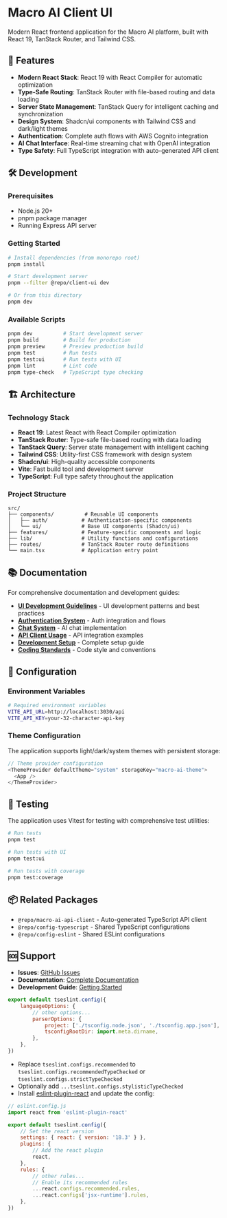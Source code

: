 # Macro AI Client UI

Modern React frontend application for the Macro AI platform, built with React 19, TanStack Router, and Tailwind CSS.

## 🚀 Features

- **Modern React Stack**: React 19 with React Compiler for automatic optimization
- **Type-Safe Routing**: TanStack Router with file-based routing and data loading
- **Server State Management**: TanStack Query for intelligent caching and synchronization
- **Design System**: Shadcn/ui components with Tailwind CSS and dark/light themes
- **Authentication**: Complete auth flows with AWS Cognito integration
- **AI Chat Interface**: Real-time streaming chat with OpenAI integration
- **Type Safety**: Full TypeScript integration with auto-generated API client

## 🛠️ Development

### Prerequisites

- Node.js 20+
- pnpm package manager
- Running Express API server

### Getting Started

```bash
# Install dependencies (from monorepo root)
pnpm install

# Start development server
pnpm --filter @repo/client-ui dev

# Or from this directory
pnpm dev
```

### Available Scripts

```bash
pnpm dev          # Start development server
pnpm build        # Build for production
pnpm preview      # Preview production build
pnpm test         # Run tests
pnpm test:ui      # Run tests with UI
pnpm lint         # Lint code
pnpm type-check   # TypeScript type checking
```

## 🏗️ Architecture

### Technology Stack

- **React 19**: Latest React with React Compiler optimization
- **TanStack Router**: Type-safe file-based routing with data loading
- **TanStack Query**: Server state management with intelligent caching
- **Tailwind CSS**: Utility-first CSS framework with design system
- **Shadcn/ui**: High-quality accessible components
- **Vite**: Fast build tool and development server
- **TypeScript**: Full type safety throughout the application

### Project Structure

```text
src/
├── components/          # Reusable UI components
│   ├── auth/           # Authentication-specific components
│   └── ui/             # Base UI components (Shadcn/ui)
├── features/           # Feature-specific components and logic
├── lib/                # Utility functions and configurations
├── routes/             # TanStack Router route definitions
└── main.tsx            # Application entry point
```

## 📚 Documentation

For comprehensive documentation and development guides:

- **[UI Development Guidelines](../../docs/development/ui-development.md)** - UI development patterns and best practices
- **[Authentication System](../../docs/features/authentication/README.md)** - Auth integration and flows
- **[Chat System](../../docs/features/chat-system/README.md)** - AI chat implementation
- **[API Client Usage](../../docs/features/api-client/usage-examples.md)** - API integration examples
- **[Development Setup](../../docs/getting-started/development-setup.md)** - Complete setup guide
- **[Coding Standards](../../docs/development/coding-standards.md)** - Code style and conventions

## 🔧 Configuration

### Environment Variables

```bash
# Required environment variables
VITE_API_URL=http://localhost:3030/api
VITE_API_KEY=your-32-character-api-key
```

### Theme Configuration

The application supports light/dark/system themes with persistent storage:

```typescript
// Theme provider configuration
<ThemeProvider defaultTheme="system" storageKey="macro-ai-theme">
  <App />
</ThemeProvider>
```

## 🧪 Testing

The application uses Vitest for testing with comprehensive test utilities:

```bash
# Run tests
pnpm test

# Run tests with UI
pnpm test:ui

# Run tests with coverage
pnpm test:coverage
```

## 📦 Related Packages

- `@repo/macro-ai-api-client` - Auto-generated TypeScript API client
- `@repo/config-typescript` - Shared TypeScript configurations
- `@repo/config-eslint` - Shared ESLint configurations

## 🆘 Support

- **Issues**: [GitHub Issues](https://github.com/RussOakham/macro-ai/issues)
- **Documentation**: [Complete Documentation](../../docs/README.md)
- **Development Guide**: [Getting Started](../../docs/getting-started/README.md)

```js
export default tseslint.config({
	languageOptions: {
		// other options...
		parserOptions: {
			project: ['./tsconfig.node.json', './tsconfig.app.json'],
			tsconfigRootDir: import.meta.dirname,
		},
	},
})
```

- Replace `tseslint.configs.recommended` to `tseslint.configs.recommendedTypeChecked` or `tseslint.configs.strictTypeChecked`
- Optionally add `...tseslint.configs.stylisticTypeChecked`
- Install [eslint-plugin-react](https://github.com/jsx-eslint/eslint-plugin-react) and update the config:

```js
// eslint.config.js
import react from 'eslint-plugin-react'

export default tseslint.config({
	// Set the react version
	settings: { react: { version: '18.3' } },
	plugins: {
		// Add the react plugin
		react,
	},
	rules: {
		// other rules...
		// Enable its recommended rules
		...react.configs.recommended.rules,
		...react.configs['jsx-runtime'].rules,
	},
})
```
